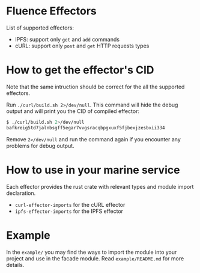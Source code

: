 # Fluence Effectors

List of supported effectors:
- IPFS: support only `get` and `add` commands
- cURL: support only `post` and `get` HTTP requests types


# How to get the effector's CID

Note that the same intruction should be correct for the all the supported effectors.

Run `./curl/build.sh 2>/dev/null`. This command will hide the debug output and will print you the CID of compiled effector:
```bash
$ ./curl/build.sh 2>/dev/null
bafkreig5td7jalnbsgff5egar7vvgsracqbpgxuxf5fjbexjzesbxii334
```

Remove `2>/dev/null` and run the command again if you encounter any problems for debug output.

# How to use in your marine service

Each effector provides the rust crate with relevant types and module import declaration.
- `curl-effector-imports` for the cURL effector
- `ipfs-effector-imports` for the IPFS effector

# Example

In the `example/` you may find the ways to import the module into your project and use in the facade module.
Read `example/README.md` for more details.
